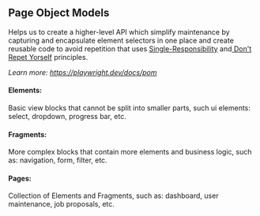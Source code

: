 ## Page Object Models

Helps us to create a higher-level API which simplify maintenance by capturing and encapsulate element selectors in one place and create reusable code to avoid repetition that uses [Single-Responsibility](https://duncan-mcardle.medium.com/solid-principle-1-single-responsibility-javascript-5d9ce2c6f4a5) and[ Don't Repet Yorself](https://codinglead.co/javascript/what-is-DRY-code) principles.

_Learn more: https://playwright.dev/docs/pom_

#### Elements:

Basic view blocks that cannot be split into smaller parts, such ui elements: select, dropdown, progress bar, etc.

#### Fragments:

More complex blocks that contain more elements and business logic, such as: navigation, form, filter, etc.

#### Pages:

Collection of Elements and Fragments, such as: dashboard, user maintenance, job proposals, etc.
